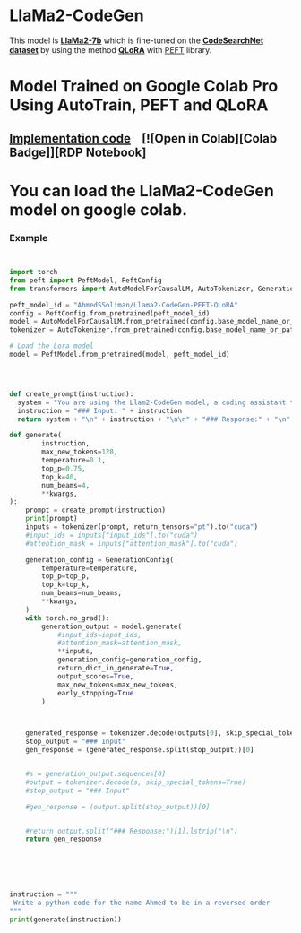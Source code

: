 
# LlaMa2-CodeGen
This model is  [**LlaMa2-7b**](https://huggingface.co/meta-llama/Llama-2-7b) which is fine-tuned on the  [**CodeSearchNet dataset**](https://github.com/github/CodeSearchNet) by using the method  [**QLoRA**](https://github.com/artidoro/qlora) with [PEFT](https://github.com/huggingface/peft) library.

# Model Trained on Google Colab Pro Using AutoTrain, PEFT and QLoRA

## [Implementation code](https://colab.research.google.com/drive/18sAFC7msV0gJ24wn5gl41nU0QRynfLqG?usp=sharing) &nbsp;&nbsp; [![Open in Colab][Colab Badge]][RDP Notebook]


# You can load the LlaMa2-CodeGen model on google colab.





### Example 
```py


import torch
from peft import PeftModel, PeftConfig
from transformers import AutoModelForCausalLM, AutoTokenizer, GenerationConfig

peft_model_id = "AhmedSSoliman/Llama2-CodeGen-PEFT-QLoRA"
config = PeftConfig.from_pretrained(peft_model_id)
model = AutoModelForCausalLM.from_pretrained(config.base_model_name_or_path, trust_remote_code=True, return_dict=True, load_in_4bit=True, device_map='auto')
tokenizer = AutoTokenizer.from_pretrained(config.base_model_name_or_path)

# Load the Lora model
model = PeftModel.from_pretrained(model, peft_model_id)




def create_prompt(instruction):
  system = "You are using the Llam2-CodeGen model, a coding assistant that will help the user to resolve the following instruction:\n"
  instruction = "### Input: " + instruction
  return system + "\n" + instruction + "\n\n" + "### Response:" + "\n"

def generate(
        instruction,
        max_new_tokens=128,
        temperature=0.1,
        top_p=0.75,
        top_k=40,
        num_beams=4,
        **kwargs,
):
    prompt = create_prompt(instruction)
    print(prompt)
    inputs = tokenizer(prompt, return_tensors="pt").to("cuda")
    #input_ids = inputs["input_ids"].to("cuda")
    #attention_mask = inputs["attention_mask"].to("cuda")

    generation_config = GenerationConfig(
        temperature=temperature,
        top_p=top_p,
        top_k=top_k,
        num_beams=num_beams,
        **kwargs,
    )
    with torch.no_grad():
        generation_output = model.generate(
            #input_ids=input_ids,
            #attention_mask=attention_mask,
            **inputs,
            generation_config=generation_config,
            return_dict_in_generate=True,
            output_scores=True,
            max_new_tokens=max_new_tokens,
            early_stopping=True
        )



    generated_response = tokenizer.decode(outputs[0], skip_special_tokens=True)
    stop_output = "### Input"
    gen_response = (generated_response.split(stop_output))[0]


    #s = generation_output.sequences[0]
    #output = tokenizer.decode(s, skip_special_tokens=True)
    #stop_output = "### Input"

    #gen_response = (output.split(stop_output))[0]


    #return output.split("### Response:")[1].lstrip("\n")
    return gen_response






instruction = """
 Write a python code for the name Ahmed to be in a reversed order
"""
print(generate(instruction))
```
